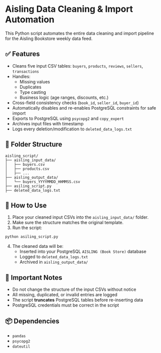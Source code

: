 # Aisling Data Cleaning & Import Automation

This Python script automates the entire data cleaning and import pipeline for the Aisling Bookstore weekly data feed.

## ✅ Features

- Cleans five input CSV tables: `buyers`, `products`, `reviews`, `sellers`, `transactions`
- Handles:
  - Missing values
  - Duplicates
  - Type casting
  - Business logic (age ranges, discounts, etc.)
- Cross-field consistency checks (`book_id`, `seller_id`, `buyer_id`)
- Automatically disables and re-enables PostgreSQL constraints for safe import
- Exports to PostgreSQL using `psycopg2` and `copy_expert`
- Archives input files with timestamp
- Logs every deletion/modification to `deleted_data_logs.txt`

## 📂 Folder Structure

```
aisling_script/
├── aisling_input_data/
│   ├── buyers.csv
│   ├── products.csv
│   ├── ...
├── aisling_output_data/
│   └── buyers_YYYYMMDD_HHMMSS.csv
├── asiling_script.py
├── deleted_data_logs.txt
```

## 🚀 How to Use

1. Place your cleaned input CSVs into the `aisling_input_data/` folder.
2. Make sure the structure matches the original template.
3. Run the script:
```bash
python asiling_script.py
```
4. The cleaned data will be:
   - Inserted into your PostgreSQL `AISLING (Book Store)` database
   - Logged to `deleted_data_logs.txt`
   - Archived in `aisling_output_data/`

## 🛑 Important Notes

- Do not change the structure of the input CSVs without notice
- All missing, duplicated, or invalid entries are logged
- The script **truncates** PostgreSQL tables before re-inserting data
- PostgreSQL credentials must be correct in the script

## 📦 Dependencies

- `pandas`
- `psycopg2`
- `dateutil`
